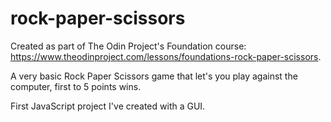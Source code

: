 # rock-paper-scissors

Created as part of The Odin Project's Foundation course: https://www.theodinproject.com/lessons/foundations-rock-paper-scissors.

A very basic Rock Paper Scissors game that let's you play against the computer, first to 5 points wins. 

First JavaScript project I've created with a GUI.
